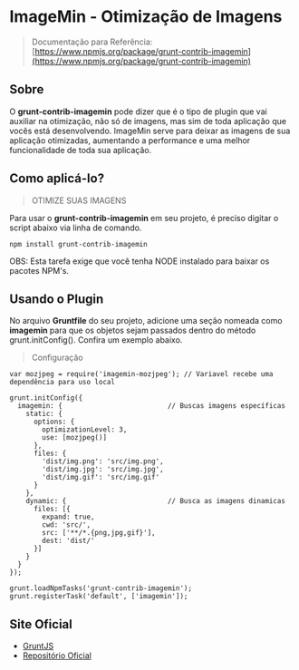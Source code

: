 
# ImageMin - Otimização de Imagens

> Documentação para Referência: [https://www.npmjs.org/package/grunt-contrib-imagemin](https://www.npmjs.org/package/grunt-contrib-imagemin)


## Sobre

O **grunt-contrib-imagemin** pode dizer que é o tipo de plugin que vai auxiliar na otimização, não só de imagens, mas sim de toda aplicação que vocês está desenvolvendo. ImageMin serve para deixar as imagens de sua aplicação otimizadas, aumentando a performance e uma melhor funcionalidade de toda sua aplicação.

## Como aplicá-lo?

> OTIMIZE SUAS IMAGENS

Para usar o **grunt-contrib-imagemin** em seu projeto, é preciso digitar o script abaixo via linha de comando.

`npm install grunt-contrib-imagemin`

OBS: Esta tarefa exige que você tenha NODE instalado para baixar os pacotes NPM's.

## Usando o Plugin

No arquivo **Gruntfile** do seu projeto, adicione uma seção nomeada como **imagemin** para que os objetos sejam passados dentro do método grunt.initConfig(). Confira um exemplo abaixo.

> Configuração

	var mozjpeg = require('imagemin-mozjpeg'); // Variavel recebe uma dependência para uso local

	grunt.initConfig({
	  imagemin: {                          // Buscas imagens específicas
	    static: {                          
	      options: {                       
	        optimizationLevel: 3,
	        use: [mozjpeg()]
	      },
	      files: {                         
	        'dist/img.png': 'src/img.png', 
	        'dist/img.jpg': 'src/img.jpg',
	        'dist/img.gif': 'src/img.gif'
	      }
	    },
	    dynamic: {                         // Busca as imagens dinamicas
	      files: [{
	        expand: true,                  
	        cwd: 'src/',                   
	        src: ['**/*.{png,jpg,gif}'],   
	        dest: 'dist/'                  
	      }]
	    }
	  }
	});

	grunt.loadNpmTasks('grunt-contrib-imagemin');
	grunt.registerTask('default', ['imagemin']);


## Site Oficial

* [GruntJS](http://gruntjs.com/)
* [Repositório Oficial](https://www.npmjs.org/package/grunt-contrib-imagemin)